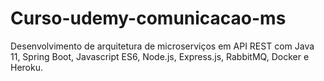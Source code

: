 # Curso-udemy-comunicacao-ms

Desenvolvimento de arquitetura de microserviços em API REST com Java 11, Spring Boot, Javascript ES6, Node.js, Express.js, RabbitMQ, Docker e Heroku.
